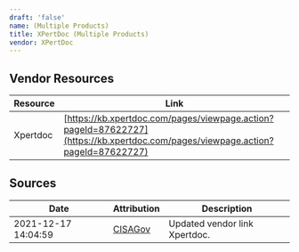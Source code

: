 ```yaml
---
draft: 'false'
name: (Multiple Products)
title: XPertDoc (Multiple Products)
vendor: XPertDoc
---
```


## Vendor Resources
| Resource | Link |
| --- | --- |
| Xpertdoc | [https://kb.xpertdoc.com/pages/viewpage.action?pageId=87622727](https://kb.xpertdoc.com/pages/viewpage.action?pageId=87622727) |



## Sources
| Date | Attribution | Description |
| --- | --- | --- |
| 2021-12-17 14:04:59 | [CISAGov](https://raw.githubusercontent.com/cisagov/log4j-affected-db/develop/README.md) | Updated vendor link Xpertdoc.  |
